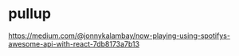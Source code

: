 # pullup

https://medium.com/@jonnykalambay/now-playing-using-spotifys-awesome-api-with-react-7db8173a7b13
